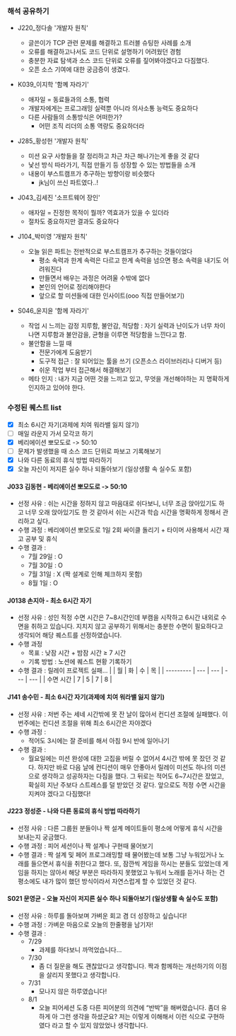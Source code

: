 ### 해석 공유하기

-   J220\_정다솔 '개발자 원칙'

    -   글쓴이가 TCP 관련 문제를 해결하고 트러블 슈팅한 사례를 소개
    -   오류를 해결하고나서도 코드 단위로 설명하기 어려웠던 경험
    -   충분한 자료 탐색과 소스 코드 단위로 오류를 짚어봐야겠다고 다짐했다.
    -   오픈 소스 기여에 대한 궁금증이 생겼다.

-   K039\_이지학 '함꼐 자라기'

    -   애자일 = 동료들과의 소통, 협력
    -   개발자에게는 프로그래밍 실력뿐 아니라 의사소통 능력도 중요하다
    -   다른 사람들의 소통방식은 어떠한가?
        -   어떤 조직 리더의 소통 역량도 중요하더라

-   J285\_황성헌 '개발자 원칙'

    -   미션 요구 사항들을 잘 정리하고 차근 차근 해나가는게 좋을 것 같다
    -   낯선 방식 따라가기, 직접 만들기 등 성장할 수 있는 방법들을 소개
    -   내용이 부스트캠프가 추구하는 방향이랑 비슷했다
        -   jk님이 쓰신 파트였다..!

-   J043\_김세진 '소프트웨어 장인'

    -   애자일 = 진정한 목적이 뭘까? 역효과가 있을 수 있더라
    -   절차도 중요하지만 결과도 중요하다

-   J104\_박미영 '개발자 원칙'

    -   오늘 읽은 파트는 전반적으로 부스트캠프가 추구하는 것들이었다
        -   평소 속력과 한계 속력은 다르고 한계 속력을 넘으면 평소 속력을 내기도 어려워진다
        -   만들면서 배우는 과정은 어려울 수밖에 없다
        -   본인의 언어로 정리해야한다
        -   앞으로 할 미션들에 대한 인사이트(ooo 직접 만들어보기)

-   S046\_윤지윤 '함께 자라기'
    -   작업 시 느끼는 감정
        지루함, 불안감, 적당함
        : 자기 실력과 난이도가 너무 차이나면 지루함과 불안감을, 균형을 이루면 적당함을 느낀다고 함.
    -   불안함을 느낄 때
        -   전문가에게 도움받기
        -   도구적 접근 : 잘 되어있는 툴을 쓰기 (오픈소스 라이브러리나 디버거 등)
        -   쉬운 작업 부터 접근해서 해결해보기
    -   메타 인지 : 내가 지금 어떤 것을 느끼고 있고, 무엇을 개선해야하는 지 명확하게 인지하고 있어야 한다.

### 수정된 퀘스트 list

-   [x] 최소 6시간 자기(과제에 치여 워라밸 잃지 않기)
-   [ ] 매일 라운지 가서 모각코 하기
-   [x] 베리에이션 뽀모도로 -> 50:10
-   [ ] 문제가 발생했을 때 소스 코드 단위로 파보고 기록해보기
-   [x] 나와 다른 동료의 휴식 방법 따라하기
-   [x] 오늘 자신이 저지른 실수 하나 되돌아보기 (일상생활 속 실수도 포함)

#### J033 김동현 - **베리에이션 뽀모도로 -> 50:10**

-   선정 사유 : 쉬는 시간을 정하지 않고 마음대로 쉬다보니, 너무 조금 앉아있기도 하고 너무 오래 앉아있기도 한 것 같아서 쉬는 시간과 학습 시간을 명확하게 정해서 관리하고 싶다.
-   수행 과정 : 베리에이션 뽀모도로 1일 2회 싸이클 돌리기 + 타이머 사용해서 시간 재고 공부 및 휴식
-   수행 결과 :
    -   7월 29일 : O
    -   7월 30일 : O
    -   7월 31일 : X (짝 설계로 인해 체크하지 못함)
    -   8월 1일 : O

#### J0138 손지아 - **최소 6시간 자기**

-   선정 사유 : 성인 적정 수면 시간은 7~8시간인데 부캠을 시작하고 6시간 내외로 수면을 취하고 있습니다. 지치지 않고 공부하기 위해서는 충분한 수면이 필요하다고 생각되어 해당 퀘스트를 선정하였습니다.
-   수행 과정
    -   목표 : 낮잠 시간 + 밤잠 시간 ≥ 7 시간
    -   기록 방법 : 노션에 퀘스트 현황 기록하기
-   수행 결과 : 릴레이 프로젝트 실패…
    | | 월 | 화 | 수 | 목 |
    | --------- | --- | --- | --- | --- |
    | 수면 시간 | 7 | 5 | 7 | 8 |

#### J141 송수민 - **최소 6시간 자기(과제에 치여 워라밸 잃지 않기)**

-   선정 사유 : 저번 주는 세네 시간밖에 못 잔 날이 많아서 컨디션 조절에 실패했다. 이번주에는 컨디션 조절을 위해 최소 6시간은 자야겠다
-   수행 과정 :
    -   적어도 3시에는 잘 준비를 해서 아침 9시 반에 일어나기
-   수행 결과 :
    -   월요일에는 미션 완성에 대한 고집을 버릴 수 없어서 4시간 밖에 못 잤던 것 같다. 하지만 바로 다음 날에 컨디션이 매우 안좋아서 릴레이 미션도 하나의 미션으로 생각하고 성공하자는 다짐을 했다. 그 뒤로는 적어도 6~7시간은 잤었고, 확실히 지난 주보다 스트레스를 덜 받았던 것 같다. 앞으로도 적정 수면 시간을 지켜야 겠다고 다짐했다!

#### J223 정성준 - **나와 다른 동료의 휴식 방법 따라하기**

-   선정 사유 : 다른 그룹원 분들이나 짝 설계 메이트들이 평소에 어떻게 휴식 시간을 보내는지 궁금했다.
-   수행 과정 : 피어 세션이나 짝 설계나 구현때 물어보기
-   수행 결과 : 짝 설계 및 페어 프로그래밍할 때 물어봤는데 보통 그냥 누워있거나 노래를 들으면서 휴식을 취한다고 했다. 또, 잠깐씩 게임을 하시는 분들도 있었는데 게임을 하지는 않아서 해당 부분은 따라하지 못했었고 누워서 노래를 듣거나 하는 건 평소에도 내가 많이 했던 방식이라서 자연스럽게 할 수 있었던 것 같다.

#### S021 문영균 - **오늘 자신이 저지른 실수 하나 되돌아보기 (일상생활 속 실수도 포함)**

-   선정 사유 : 하루를 돌아보며 가벼운 회고 겸 더 성장하고 싶습니다!
-   수행 과정 : 가벼운 마음으로 오늘의 한줄평을 남기자!
-   수행 결과 :
    -   7/29
        -   과제를 하다보니 까먹었습니다…
    -   7/30
        -   좀 더 질문을 해도 괜찮았다고 생각합니다. 짝과 함께하는 개선하기의 이점을 살리지 못했다고 생각합니다.
    -   7/31
        -   모나지 않은 하루였습니다!
    -   8/1
        -   오늘 피어세션 도중 다른 피어분의 의견에 “반박”을 해버렸습니다. 좀더 유하게 아 그런 생각을 하셨군요? 저는 이렇게 이해해서 이런 식으로 구현하였다 라고 할 수 있지 않았었나 생각합니다.
